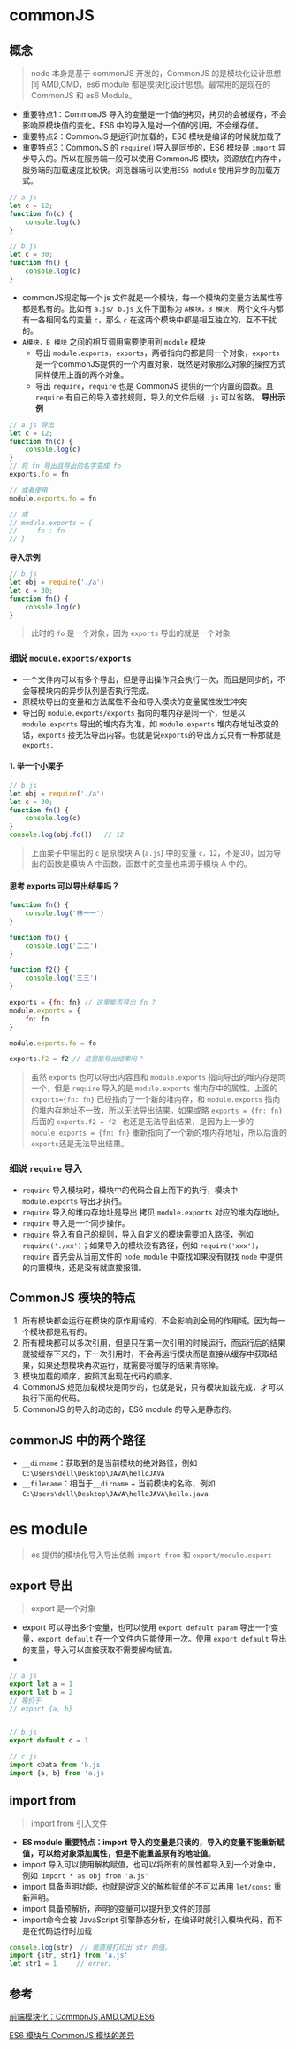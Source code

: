 # commonJS
## 概念
> node 本身是基于 commonJS 开发的，CommonJS 的是模块化设计思想同 AMD,CMD，es6 module 都是模块化设计思想。最常用的是现在的 CommonJS 和 es6 Module。

* 重要特点1：CommonJS 导入的变量是一个值的拷贝，拷贝的会被缓存，不会影响原模块值的变化。ES6 中的导入是对一个值的引用，不会缓存值。
* 重要特点2：CommonJS 是运行时加载的，ES6 模块是编译的时候就加载了
* 重要特点3：CommonJS 的 `require()`导入是同步的，ES6 模块是 `import` 异步导入的。所以在服务端一般可以使用 CommonJS 模块，资源放在内存中，服务端的加载速度比较快。浏览器端可以使用`ES6 module` 使用异步的加载方式。
``` js
// a.js
let c = 12;
function fn(c) {
    console.log(c)
}
```

``` js
// b.js
let c = 30;
function fn() {
    console.log(c)
}
```
* commonJS规定每一个 js 文件就是一个模块，每一个模块的变量方法属性等都是私有的。比如有 `a.js/ b.js` 文件下面称为 `A模块，B 模块`，两个文件内都有一各相同名的变量 `c`，那么 `c` 在这两个模块中都是相互独立的，互不干扰的。
* `A模块，B 模块` 之间的相互调用需要使用到 `module` 模块
  - 导出 `module.exports`，`exports`，两者指向的都是同一个对象，`exports` 是一个commonJS提供的一个内置对象，既然是对象那么对象的操控方式同样使用上面的两个对象。
  - 导出 `require`，`require` 也是 CommonJS 提供的一个内置的函数。且 `require` 有自己的导入查找规则，导入的文件后缀 `.js` 可以省略。
__导出示例__
``` js
// a.js 导出
let c = 12;
function fn(c) {
    console.log(c)
}
// 将 fn 导出且导出的名字变成 fo
exports.fo = fn

// 或者使用
module.exports.fo = fn

// 或
// module.exports = {
//     fo : fn 
// }
```
__导入示例__
``` js
// b.js
let obj = require('./a')
let c = 30;
function fn() {
    console.log(c)
}
```
> 此时的 `fo` 是一个对象，因为 `exports` 导出的就是一个对象


### 细说 `module.exports/exports` 
* 一个文件内可以有多个导出，但是导出操作只会执行一次，而且是同步的，不会等模块内的异步队列是否执行完成。
* 原模块导出的变量和方法属性不会和导入模块的变量属性发生冲突
* 导出的 `module.exports/exports` 指向的堆内存是同一个，但是以 `module.exports` 导出的堆内存为准，如 `module.exports` 堆内存地址改变的话，`exports` 接无法导出内容。也就是说`exports`的导出方式只有一种那就是 `exports.`

#### 1. 举一个小栗子
``` js
// b.js
let obj = require('./a')
let c = 30;
function fn() {
    console.log(c)
}
console.log(obj.fo())   // 12
```
> 上面栗子中输出的 `c` 是原模块 A (`a.js`) 中的变量 `c，12`，不是30，因为导出的函数是模块 A 中函数，函数中的变量也来源于模块 A 中的。

#### 思考 exports 可以导出结果吗？
``` js
function fn() {
    console.log('林一一')
}

function fo() {
    console.log('二二')
}

function f2() {
    console.log('三三')
}

exports = {fn: fn} // 这里能否导出 fn ?
module.exports = {
    fn: fn
}

module.exports.fo = fo

exports.f2 = f2 // 这里能导出结果吗？
```
> 虽然 `exports` 也可以导出内容且和 `module.exports` 指向导出的堆内存是同一个，但是 `require` 导入的是 `module.exports` 堆内存中的属性，上面的 `exports={fn: fn}` 已经指向了一个新的堆内存，和 `module.exports` 指向的堆内存地址不一致，所以无法导出结果。如果或略 `exports = {fn: fn}` 后面的 `exports.f2 = f2 ` 也还是无法导出结果，是因为上一步的 `module.exports = {fn: fn}` 重新指向了一个新的堆内存地址，所以后面的`exports`还是无法导出结果。


### 细说 `require` 导入
* `require` 导入模块时，模块中的代码会自上而下的执行，模块中 `module.exports` 导出才执行。
* `require` 导入的堆内存地址是导出 拷贝 `module.exports` 对应的堆内存地址。
* `require` 导入是一个同步操作。
* `require` 导入有自己的规则，导入自定义的模块需要加入路径，例如 `require('./xx')`；如果导入的模块没有路径，例如 `require('xxx')`，`require` 首先会从当前文件的 `node_module` 中查找如果没有就找 `node` 中提供的内置模块，还是没有就直接报错。

## CommonJS 模块的特点
1. 所有模块都会运行在模块的原作用域的，不会影响到全局的作用域。因为每一个模块都是私有的。
2. 所有模块都可以多次引用，但是只在第一次引用的时候运行，而运行后的结果就被缓存下来的，下一次引用时，不会再运行模块而是直接从缓存中获取结果，如果还想模块再次运行，就需要将缓存的结果清除掉。
3. 模块加载的顺序，按照其出现在代码的顺序。
4. CommonJS 规范加载模块是同步的，也就是说，只有模块加载完成，才可以执行下面的代码。
5. CommonJS 的导入的动态的，ES6 module 的导入是静态的。


## commonJS 中的两个路径
* `__dirname`：获取到的是当前模块的绝对路径，例如`C:\Users\dell\Desktop\JAVA\helloJAVA`
* `__filename`：相当于`__dirname` + 当前模块的名称，例如`C:\Users\dell\Desktop\JAVA\helloJAVA\hello.java`



# es module
> es 提供的模块化导入导出依赖 `import from` 和 `export/module.export`


## export 导出
> export 是一个对象
* export 可以导出多个变量，也可以使用 `export default param` 导出一个变量，`export default` 在一个文件内只能使用一次。使用 `export default` 导出的变量，导入可以直接获取不需要解构赋值。
* 
``` js
// a.js
export let a = 1
export let b = 2
// 等价于
// export {a, b}


// b.js
export default c = 1

// c.js
import cData from 'b.js
import {a, b} from 'a.js
```


## import from
> import from 引入文件
* **ES module 重要特点：import 导入的变量是只读的，导入的变量不能重新赋值，可以给对象添加属性，但是不能重盖原有的地址值**。 
* import 导入可以使用解构赋值，也可以将所有的属性都导入到一个对象中，例如` import * as obj from 'a.js'`
* import 具备声明功能，也就是说定义的解构赋值的不可以再用 `let/const` 重新声明。
* import 具备预解析，声明的变量可以提升到文件的顶部
* import命令会被 JavaScript 引擎静态分析，在编译时就引入模块代码，而不是在代码运行时加载
``` js
console.log(str)  // 能直接打印出 str 的值。
import {str, str1} from 'a.js'
let str1 = 1     // error。
```



## 参考
[前端模块化：CommonJS,AMD,CMD,ES6](https://juejin.cn/post/6844903576309858318)

[ES6 模块与 CommonJS 模块的差异](https://es6.ruanyifeng.com/#docs/module-loader#ES6-%E6%A8%A1%E5%9D%97%E4%B8%8E-CommonJS-%E6%A8%A1%E5%9D%97%E7%9A%84%E5%B7%AE%E5%BC%82)